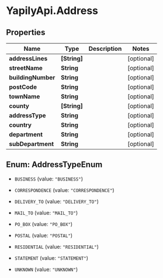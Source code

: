# YapilyApi.Address

## Properties

Name | Type | Description | Notes
------------ | ------------- | ------------- | -------------
**addressLines** | **[String]** |  | [optional] 
**streetName** | **String** |  | [optional] 
**buildingNumber** | **String** |  | [optional] 
**postCode** | **String** |  | [optional] 
**townName** | **String** |  | [optional] 
**county** | **[String]** |  | [optional] 
**addressType** | **String** |  | [optional] 
**country** | **String** |  | [optional] 
**department** | **String** |  | [optional] 
**subDepartment** | **String** |  | [optional] 



## Enum: AddressTypeEnum


* `BUSINESS` (value: `"BUSINESS"`)

* `CORRESPONDENCE` (value: `"CORRESPONDENCE"`)

* `DELIVERY_TO` (value: `"DELIVERY_TO"`)

* `MAIL_TO` (value: `"MAIL_TO"`)

* `PO_BOX` (value: `"PO_BOX"`)

* `POSTAL` (value: `"POSTAL"`)

* `RESIDENTIAL` (value: `"RESIDENTIAL"`)

* `STATEMENT` (value: `"STATEMENT"`)

* `UNKNOWN` (value: `"UNKNOWN"`)




